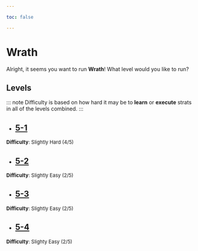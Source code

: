 ```yaml
---

toc: false

---
```


# Wrath

Alright, it seems you want to run **Wrath**! What level would you like to run?

## Levels
::: note
Difficulty is based on how hard it may be to **learn** or **execute** strats in all of the levels combined.
:::

- ## [5-1](/any/5-wrath/any-5-1.md)
<font size="2">
    <b>Difficulty</b>: Slightly Hard (4/5)
</font>

- ## [5-2](/any/5-wrath/any-5-2.md)
<font size="2">
    <b>Difficulty</b>: Slightly Easy (2/5)
</font>

- ## [5-3](/any/5-wrath/any-5-3.md)
<font size="2">
    <b>Difficulty</b>: Slightly Easy (2/5)
</font>

- ## [5-4](/any/5-wrath/any-5-4.md)
<font size="2">
    <b>Difficulty</b>: Slighty Easy (2/5)
</font>
